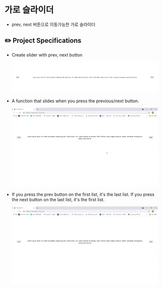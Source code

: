 # 가로 슬라이더

- prev, next 버튼으로 이동가능한 가로 슬라이더

## ✏️ Project Specifications

- Create slider with prev, next button

  ![slider](/image/slider.png)

- A function that slides when you press the previous/next button.

  ![slider](/image/slider.gif)

- If you press the prev button on the first list, it's the last list. If you press the next button on the last list, it's the first list.

  ![first to last](/image/frist-last.gif)
